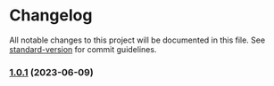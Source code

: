 # Changelog

All notable changes to this project will be documented in this file. See [standard-version](https://github.com/conventional-changelog/standard-version) for commit guidelines.

### [1.0.1](https://github.com/Sway007/shaderlab/compare/v1.0.0...v1.0.1) (2023-06-09)
